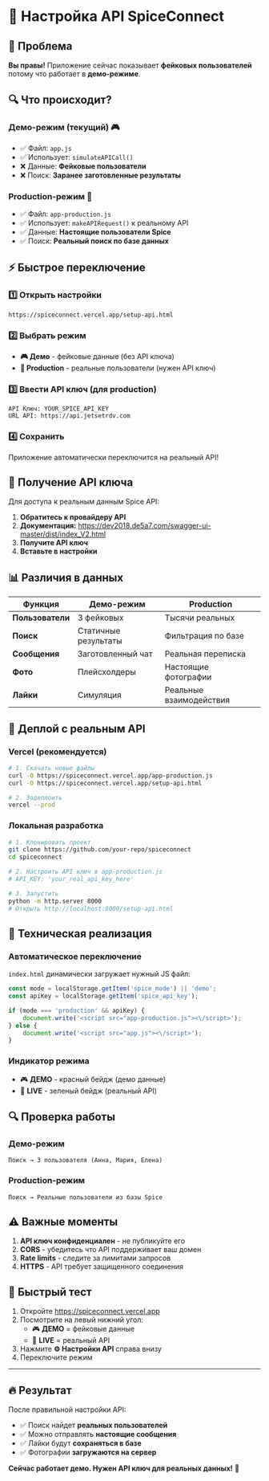 # 🔧 Настройка API SpiceConnect

## 🎯 Проблема
**Вы правы!** Приложение сейчас показывает **фейковых пользователей** потому что работает в **демо-режиме**.

## 🔍 Что происходит?

### Демо-режим (текущий) 🎮
- ✅ Файл: `app.js`
- ✅ Использует: `simulateAPICall()` 
- ❌ Данные: **Фейковые пользователи**
- ❌ Поиск: **Заранее заготовленные результаты**

### Production-режим 🚀
- ✅ Файл: `app-production.js`  
- ✅ Использует: `makeAPIRequest()` к реальному API
- ✅ Данные: **Настоящие пользователи Spice**
- ✅ Поиск: **Реальный поиск по базе данных**

## ⚡ Быстрое переключение

### 1️⃣ Открыть настройки
```
https://spiceconnect.vercel.app/setup-api.html
```

### 2️⃣ Выбрать режим
- **🎮 Демо** - фейковые данные (без API ключа)
- **🚀 Production** - реальные пользователи (нужен API ключ)

### 3️⃣ Ввести API ключ (для production)
```
API Ключ: YOUR_SPICE_API_KEY
URL API: https://api.jetsetrdv.com
```

### 4️⃣ Сохранить
Приложение автоматически переключится на реальный API!

## 🔑 Получение API ключа

Для доступа к реальным данным Spice API:

1. **Обратитесь к провайдеру API**
2. **Документация:** https://dev2018.de5a7.com/swagger-ui-master/dist/index_V2.html
3. **Получите API ключ**
4. **Вставьте в настройки**

## 📊 Различия в данных

| Функция | Демо-режим | Production |
|---------|------------|------------|
| **Пользователи** | 3 фейковых | Тысячи реальных |
| **Поиск** | Статичные результаты | Фильтрация по базе |
| **Сообщения** | Заготовленный чат | Реальная переписка |
| **Фото** | Плейсхолдеры | Настоящие фотографии |
| **Лайки** | Симуляция | Реальные взаимодействия |

## 🚀 Деплой с реальным API

### Vercel (рекомендуется)
```bash
# 1. Скачать новые файлы
curl -O https://spiceconnect.vercel.app/app-production.js
curl -O https://spiceconnect.vercel.app/setup-api.html

# 2. Задеплоить
vercel --prod
```

### Локальная разработка
```bash
# 1. Клонировать проект
git clone https://github.com/your-repo/spiceconnect
cd spiceconnect

# 2. Настроить API ключ в app-production.js
# API_KEY: 'your_real_api_key_here'

# 3. Запустить
python -m http.server 8000
# Открыть http://localhost:8000/setup-api.html
```

## 🔧 Техническая реализация

### Автоматическое переключение
`index.html` динамически загружает нужный JS файл:

```javascript
const mode = localStorage.getItem('spice_mode') || 'demo';
const apiKey = localStorage.getItem('spice_api_key');

if (mode === 'production' && apiKey) {
    document.write('<script src="app-production.js"><\/script>');
} else {
    document.write('<script src="app.js"><\/script>');
}
```

### Индикатор режима
- 🎮 **ДЕМО** - красный бейдж (демо данные)
- 🚀 **LIVE** - зеленый бейдж (реальный API)

## 🔍 Проверка работы

### Демо-режим
```
Поиск → 3 пользователя (Анна, Мария, Елена)
```

### Production-режим  
```
Поиск → Реальные пользователи из базы Spice
```

## ⚠️ Важные моменты

1. **API ключ конфиденциален** - не публикуйте его
2. **CORS** - убедитесь что API поддерживает ваш домен  
3. **Rate limits** - следите за лимитами запросов
4. **HTTPS** - API требует защищенного соединения

## 🎯 Быстрый тест

1. Откройте https://spiceconnect.vercel.app
2. Посмотрите на левый нижний угол:
   - 🎮 **ДЕМО** = фейковые данные
   - 🚀 **LIVE** = реальный API
3. Нажмите **⚙️ Настройки API** справа внизу
4. Переключите режим

---

## 🔥 Результат

После правильной настройки API:
- ✅ Поиск найдет **реальных пользователей**
- ✅ Можно отправлять **настоящие сообщения**  
- ✅ Лайки будут **сохраняться в базе**
- ✅ Фотографии **загружаются на сервер**

**Сейчас работает демо. Нужен API ключ для реальных данных!** 🎯 